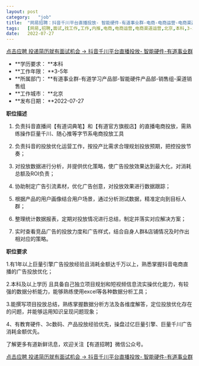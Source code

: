 ```yaml
---
layout:	post
category:	"job"
title:	"网易招聘：抖音千川平台直播投放- 智能硬件-有道事业群-电商-电商运营-电商渠道运营-北京本科3-5年"
tags:	[网易,招聘,面试,找工作,工作,内推,电商,电商运营,电商渠道运营,北京,本科,3-5年]
date:	2022-07-27
---
```


[点击应聘 投递简历就有面试机会 ->  抖音千川平台直播投放- 智能硬件-有道事业群](http://mobile.bole.netease.com/bole/boleDetail?id=35841&employeeId=346f03c3cda5f04c&key=all)



- **学历要求： **本科
- **工作年限： **3-5年
- **所属部门： **有道事业群-有道学习产品部-智能硬件产品部-销售组-渠道销售组
- **工作城市： **北京
- **发布日期： **2022-07-27



**职位描述**

1. 负责抖音直播间【有道词典笔】和【有道官方旗舰店】的直播电商投放，需熟练操作巨量千川、随心推等字节系电商投放工具

2. 负责抖音的投放优化运营工作，按投产比需求合理规划投放预期，把控投放节奏；

3. 对投放数据进行分析，并提供优化策略，使广告投放效果达到最大化，对消耗总额及ROI负责；

4. 协助制定广告引流素材，优化广告创意，对投放效果进行数据跟踪；

5. 根据产品的用户画像结合用户场景，通过分析测试数据，精准定向到目标人群；

6. 整理统计数据报表，定期对投放情况进行总结，制定并落实对应解决方案；

7. 实时查看竞品广告的投放力度和广告样式，结合自身人群&amp;店铺情况及时作出相对应的策略。



**职位要求**

1.有1年以上巨量引擎广告投放经验且消耗金额达千万以上，熟悉掌握抖音电商直播的广告投放优化；

2.本科及以上学历 且具备自己独立项目规划和短视频信息流实操优化能力，有较强的数据分析能力，能够熟练使用excel等各种数据分析工具；

3.能撰写项目投放总结，熟练掌握数据分析方法及各维度解答，定位投放优化存在的问题，并能够运用知识呈现问题现象；

4、有教育硬件、3c数码、产品投放经验优先，操盘过亿巨量引擎、巨量千川广告消耗金额优先。



了解更多有道新鲜讯息，欢迎关注【有道招聘】微信公众号。



[点击应聘 投递简历就有面试机会 ->  抖音千川平台直播投放- 智能硬件-有道事业群](http://mobile.bole.netease.com/bole/boleDetail?id=35841&employeeId=346f03c3cda5f04c&key=all)